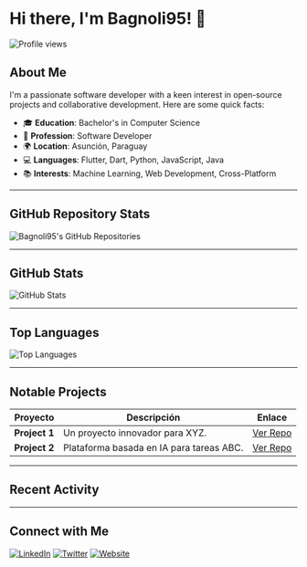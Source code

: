 # Hi there, I'm Bagnoli95! 👋

![Profile views](https://komarev.com/ghpvc/?username=Bagnoli95&color=blue)

## About Me
I'm a passionate software developer with a keen interest in open-source projects and collaborative development. Here are some quick facts:

- 🎓 **Education**: Bachelor's in Computer Science
- 💼 **Profession**: Software Developer
- 🌍 **Location**: Asunción, Paraguay
- 💻 **Languages**: Flutter, Dart, Python, JavaScript, Java
- 📚 **Interests**: Machine Learning, Web Development, Cross-Platform

---

## GitHub Repository Stats
![Bagnoli95's GitHub Repositories](https://github-readme-stats.vercel.app/api?username=Bagnoli95&show_icons=true&hide=stars&count_private=true&include_all_commits=true&hide_title=true&theme=dark)

---

## GitHub Stats
![GitHub Stats](https://github-readme-stats.vercel.app/api?username=Bagnoli95&show_icons=true&theme=dark)

---

## Top Languages
![Top Languages](https://github-readme-stats.vercel.app/api/top-langs/?username=Bagnoli95&layout=compact&theme=dark)

---

## Notable Projects
| Proyecto       | Descripción                                   | Enlace                |
|----------------|-----------------------------------------------|-----------------------|
| **Project 1**  | Un proyecto innovador para XYZ.               | [Ver Repo](#)         |
| **Project 2**  | Plataforma basada en IA para tareas ABC.      | [Ver Repo](#)         |

---

## Recent Activity
<!--START_SECTION:activity-->
<!--END_SECTION:activity-->

---

## Connect with Me
[![LinkedIn](https://img.shields.io/badge/LinkedIn-Bagnoli95-blue?logo=linkedin)](https://linkedin.com/in/Bagnoli95)
[![Twitter](https://img.shields.io/badge/Twitter-Bagnoli95-blue?logo=twitter)](https://twitter.com/Bagnoli95)
[![Website](https://img.shields.io/badge/Website-Portfolio-blue?logo=google-chrome)](https://bagnoli95.github.io)
